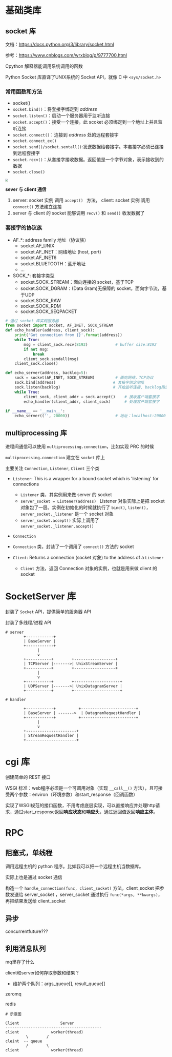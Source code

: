 # 基础类库

## socket  库

文档：https://docs.python.org/3/library/socket.html

参考：https://www.cnblogs.com/wrxblog/p/9777700.html

Cpython 解释器能调用系统调用的函数

Python Socket 库直译了UNIX系统的 Socket API，就像 C 中 ``<sys/socket.h>``

### 常用函数和方法

- socket()
- ``socket.bind()``：将套接字绑定到 *address*
- ``socket.listen()``：启动一个服务器用于监听连接
- ``socket.accept()``：接受一个连接。此 scoket 必须绑定到一个地址上并且监听连接
- ``socket.connect()``：连接到 *address* 处的远程套接字
- ``socket.connect_ex()``
- ``socket.send()/socket.sentall()``:发送数据给套接字。本套接字必须已连接到远程套接字
- ``socket.recv()``：从套接字接收数据。返回值是一个字节对象，表示接收到的数据
- ``socket.close()``

<img src="C:\Users\wangd\Desktop\Python Cookbook\Socket API调用顺序.png" style="zoom:50%;" />

**sever 与 client 通信**

1. server: socket 实例 调用 ``accept() `` 方法， client: socket 实例 调用 ``connect()`` 方法建立连接
2. server 与 client 的 socket 能够调用 ``recv()`` 和 ``send()`` 收发数据了

### 套接字的协议族

- AF_\*: address family 地址（协议族）
    - socket.AF_UNIX
    - socket.AF_INET：网络地址 (host, port)
    - socket.AF_INET6
    - socket.BLUETOOTH：蓝牙地址
    - ...
- SOCK_\*: 套接字类型
    - socket.SOCK_STREAM：面向连接的 socket，基于TCP
    - socket.SOCK_DGRAM：(Data Gram)无保障的 socket，面向字节流，基于UDP
    - socket.SOCK_RAW
    - socket.SOCK_RDM
    - socket.SOCK_SEQPACKET

```python
# 通过 socket 库实现服务器
from socket import socket, AF_INET, SOCK_STREAM
def echo_handler(address, client_sock): 
    print('Got connection from {}'.format(address)) 
    while True: 
        msg = client_sock.recv(8192)			# buffer size:8192  
        if not msg: 
            break 
        client_sock.sendall(msg) 
    client_sock.close()

def echo_server(address, backlog=5): 
    sock = socket(AF_INET, SOCK_STREAM)			# 面向网络，TCP协议
    sock.bind(address) 						   # 套接字绑定地址
    sock.listen(backlog) 					   # 开始监听连接, backlog指定系统允许暂未 accept 的连接数，超过后将拒绝新连接
    while True: 
        client_sock, client_addr = sock.accept()	# 接收客户端套接字
        echo_handler(client_addr, client_sock)		# 处理客户端套接字
        
if __name__ == '__main__': 
    echo_server(('', 20000))					# 地址：localhost:20000

```



## multiprocessing 库

进程间通信可以使用 ``multiprocessing.connection``，比如实现 PRC 的时候

``multiprocessing.connection`` 建立在 ``socket`` 库上

主要关注 ``Connection``,  ``Listener``,  ``Client`` 三个类

- ``Listener``: This is a wrapper for a bound socket which is 'listening' for connections

  - ``Listener`` 类，其实例用来做 server 的 socket
  - ``server_socket = Listener(address) `` Listener 对象实际上是把 socket 对象包了一层。实例在初始化的时候就执行了 ``bind()``, ``listen()``，``server_socket._listener`` 是一个 socket 对象
  - ``server_socket.accept()`` 实际上调用了 ``server_socket._listener.accept()``
  
- ``Connection``
- ``Connection`` 类，封装了一个调用了 ``connect()`` 方法的 socket
- ``Client``: Returns a connection (socket 对象) to the address of a `Listener`
  - ``Client`` 方法，返回 Connection 对象的实例，也就是用来做 client 的 socket


# SocketServer  库

封装了 ``Socket`` API，提供简单的服务器 API

封装了多线程/进程 API

```
# server
        +------------+
        | BaseServer |
        +------------+
              |
              v
        +-----------+        +------------------+
        | TCPServer |------->| UnixStreamServer |
        +-----------+        +------------------+
              |
              v
        +-----------+        +--------------------+
        | UDPServer |------->| UnixDatagramServer |
        +-----------+        +--------------------+
```



```
# handler

        +------------+			+------------------------+
        | BaseServer | ------->  | DatagramRequestHandler |
        +------------+			+------------------------+
              |
              v
        +----------------------+        
        | StreamRequestHandler |
        +----------------------+        
```

# cgi 库

创建简单的 REST 接口

WSGI 标准：web程序必须是一个可调用对象（实现 ``__call__()`` 方法），且可接受两个参数：environ（环境参数）和start_response（回调函数）

实现了WSGI规范的接口函数，不用考虑底层实现，可以直接响应并处理http请求，通过start_response返回**响应状态**和**响应头**，通过返回值返回**响应主体**。

# RPC

## 阻塞式，单线程

调用远程主机的 python 程序。比如我可以把一个远程主机当数据库。

实际上也是通过 socket 通信

构造一个 ``handle_connection(func, client_socket)`` 方法，client_socket 把参数发送给 server_socket ，server_socket 通过执行 ``func(*args, **kwargs)``，再把结果发送给 client_socket 

## 异步

concurrentfuture???

## 利用消息队列

mq里存了什么

client和server如何存取参数和结果？

- 维护两个队列：args_queue[], result_queue[]

zeromq

redis

```
# 示意图

Client             		Server   
------------------------------------------          
client              worker(thread)     
         \        /
cleint  -- queue    
         /        \
client              worker(thread)
```

